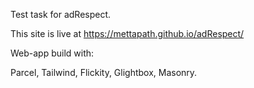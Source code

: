 Test task for adRespect.

This site is live at https://mettapath.github.io/adRespect/

Web-app build with:

Parcel,
Tailwind,
Flickity,
Glightbox,
Masonry.
